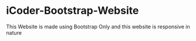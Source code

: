 # iCoder-Bootstrap-Website
This Website is made using Bootstrap Only and this website is responsive in nature
